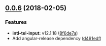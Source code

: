 <a name="0.0.6"></a>
## [0.0.6](https://github.com/ifeelgoods/international-phone-number/compare/v0.0.5...v0.0.6) (2018-02-05)


### Features

* **intl-tel-input:** v12.1.18 ([8f6de7a](https://github.com/ifeelgoods/international-phone-number/commit/8f6de7a))
* Add angular-release dependency ([d491edf](https://github.com/ifeelgoods/international-phone-number/commit/d491edf))




